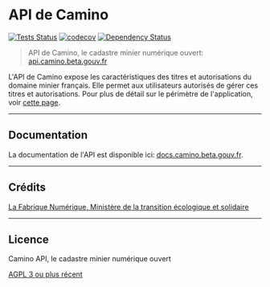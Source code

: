 # API de Camino

[![Tests Status][ci-img]][ci] [![codecov][codecov-img]][codecov] [![Dependency Status][dep-img]][dep]

[ci-img]: https://github.com/MTES-MCT/camino-api/workflows/Tests/badge.svg
[ci]: https://github.com/MTES-MCT/camino-api/actions
[codecov-img]: https://codecov.io/gh/MTES-MCT/camino-api/branch/master/graph/badge.svg
[codecov]: https://codecov.io/gh/MTES-MCT/camino-api
[dep-img]: https://david-dm.org/MTES-MCT/camino-api.svg
[dep]: https://david-dm.org/MTES-MCT/camino-api

> API de Camino, le cadastre minier numérique ouvert: [api.camino.beta.gouv.fr](https://api.camino.beta.gouv.fr)

L'API de Camino expose les caractéristiques des titres et autorisations du domaine minier français. Elle permet aux utilisateurs autorisés de gérer ces titres et autorisations. Pour plus de détail sur le périmètre de l'application, voir [cette page](https://camino.beta.gouv.fr/a-propos).

---

## Documentation

La documentation de l'API est disponible ici: [docs.camino.beta.gouv.fr](https://docs.camino.beta.gouv.fr).

---

## Crédits

[La Fabrique Numérique, Ministère de la transition écologique et solidaire](https://www.ecologique-solidaire.gouv.fr/inauguration-fabrique-numerique-lincubateur-des-ministeres-charges-lecologie-et-des-territoires)

---

## Licence

Camino API, le cadastre minier numérique ouvert

[AGPL 3 ou plus récent](https://spdx.org/licenses/AGPL-3.0-or-later.html)
